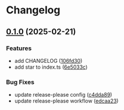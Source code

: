 # Changelog

## [0.1.0](https://github.com/bngarren/test-release-workflow/compare/v0.0.3...v0.1.0) (2025-02-21)


### Features

* add CHANGELOG ([106fd30](https://github.com/bngarren/test-release-workflow/commit/106fd30dd3c7fa597a7cd2a61d3c000b068ae35d))
* add star to index.ts ([6e5033c](https://github.com/bngarren/test-release-workflow/commit/6e5033c68a554dd650ff48ae626dbc329fd07c09))


### Bug Fixes

* update release-please config ([c4dda89](https://github.com/bngarren/test-release-workflow/commit/c4dda8934074a0d206f6250274101a46f0a7b93a))
* update release-please workflow ([edcaa23](https://github.com/bngarren/test-release-workflow/commit/edcaa23097d21d1aafdc6ecb3ac35731f862d075))
